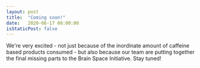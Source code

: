 ```yaml
---
layout: post
title:  "Coming soon!"
date:   2020-06-17 08:00:00
isStaticPost: false
---
```


We're very excited - not just because of the inordinate amount of caffeine based products consumed - 
but also because our team are putting together 
the final missing parts to the Brain Space Initiative. Stay tuned! 
